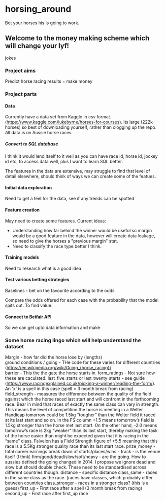 # horsing_around
Bet your horses his is going to work.

## Welcome to the money making scheme which will change your lyf!
jokes
### Project aims
Predict horse racing results = make money

### Project parts
#### Data
Currently have a data set from Kaggle in csv format.  (https://www.kaggle.com/lukebyrne/horses-for-courses).  Its large (222k horses) so best of downloading yourself, rather than clogging up the repo.  All data is on Aussie horse races
#####  Convert to SQL database
I think it would lend itself to it well as you can have race id, horse id, jockey id etc, to access data well, plus I want to learn SQL better.

The features in the data are extensive, may struggle to find that level of detail elsewhere, should think of ways we can create some of the featues.

#### Initial data exploration
Need to get a feel for the data, see if any trends can be spotted

#### Feature creation
May need to create some features.  Current ideas:

- Understanding how far behind the winner would be useful so margin would be a good feature in the data, however will create data leakage, so need to give the horses a "previous margin" stat.
- Need to classify the race type better I think.

#### Training models
Need to research what is a good idea

#### Test various betting strategies
Baselines - bet on the favourite according to the odds

Compare the odds offered for each case with the probability that the model spits out.  To find value.

#### Connect to Betfair API
So we can get upto data information and make

### Some horse racing lingo which will help understand the dataset
Margin - how far did the horse lose by (lengths) <br>
ground conditions / going -  THe code for these varies for different countries (https://en.wikipedia.org/wiki/Going_(horse_racing)) <br>
barrier -  This the the gate the horse starts in.
form_ratings - Not sure how these are caculated.
last_five_starts or last_twenty_starts - see guide (https://www.racingexplained.co.uk/picking-a-winner/reading-the-form/). An 'x' is a spell in this case (spell = 3 month break from racing)
field_strength - measures the difference between the quality of the field against which the horse raced last start and will confront in the forthcoming race. Bear in mind that races of exactly the same class can vary in strength. This means the level of competition the horse is meeting in a Welter Handicap tomorrow could be 1.5kg “tougher” than the Welter field it raced at its last start and so on. In the FS column +1.5 means tomorrow’s field is 1.5kg stronger than the horse met last start. On the other hand, -2.0 means tomorrow’s race is 2kg “weaker” than its last start, thereby making the task of the horse easier than might be expected given that it is racing in the “same” class. Falvelon has a Field Strength figure of +5.5 meaning that this race is a 5.5Kg stronger quality race than its last start race.
prize_money - total career earnings
break down of starts/places/wins -  track - is the venue itself (I thnk)
                                    firm/good/dead/slow/soft/heavy - are the going.  How to aussies defined the going changed                                                                      in 2014.  I propose we ignore dead and slow but should                                                                        double check.  These need to be standardised across                                                                          different countries though.
                                    distance - specific distance
                                    class_same - races in the same class as the race.  (races have classes, which probably                                                    differ between countries
                                    class_stronger - races in a stronger class?  (this is a guess)
                                    first_up - First race after a spell (3 month break from racing)
                                    second_up - First race after first_up race
                                    






